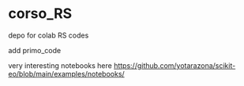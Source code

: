 # corso_RS
depo for colab RS codes


add primo_code

very interesting notebooks here https://github.com/yotarazona/scikit-eo/blob/main/examples/notebooks/
